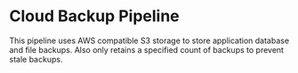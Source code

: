 # Cloud Backup Pipeline

This pipeline uses AWS compatible S3 storage to store application database and file backups. Also only retains a specified count of backups to prevent stale backups.
